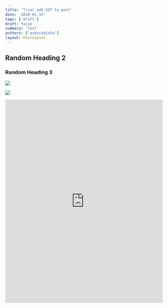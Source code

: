 ```yaml
---
title: 'Trial add GIF to post'
date: '2018-01-15'
tags: ['draft']
draft: false
summary: 'Test'
authors: ['azkaradinka']
layout: PostLayout
---
```


  
<TOCInline toc={props.toc} asDisclosure toHeading={3} />


## Random Heading 2


### Random Heading 3

![](http://www.reactiongifs.us/wp-content/uploads/2013/10/nuh_uh_conan_obrien.gif)

![](/static/gifs/ilits.gif)

<iframe src='https://cdn.knightlab.com/libs/timeline3/latest/embed/index.html?source=11VMruTAo0d6CHymbzs1xIG9SXb0ZAA1GabnUCxxZHio&font=Default&lang=en&initial_zoom=2&height=350' width='100%' height='650' webkitallowfullscreen mozallowfullscreen allowfullscreen frameborder='0'></iframe>